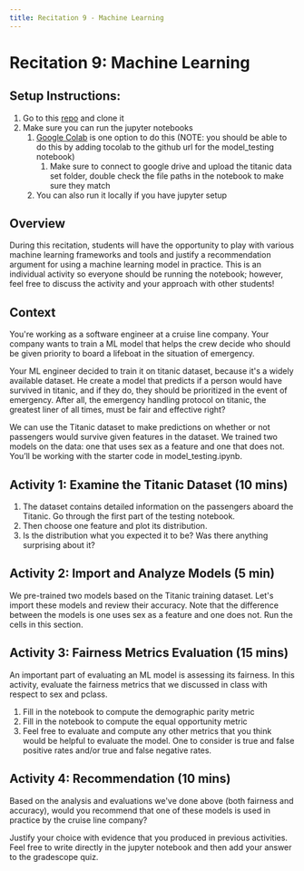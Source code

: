 ```yaml
---
title: Recitation 9 - Machine Learning
---
```



# Recitation 9:  Machine Learning


## Setup Instructions: 
1. Go to this [repo](https://github.com/CMU-313/s23-ml-recitation) and clone it 
2. Make sure you can run the jupyter notebooks 
    1. [Google Colab](https://githubtocolab.com/CMU-313/s23-ml-recitation/blob/main/model_testing.ipynb) is one option to do this (NOTE: you should be able to do this by adding tocolab to the github url for the model_testing notebook)
        1. Make sure to connect to google drive and upload the titanic data set folder, double check the file paths in the notebook to make sure they match
    2. You can also run it locally if you have jupyter setup


## Overview
During this recitation, students will have the opportunity to play with various machine learning frameworks and tools and justify a recommendation argument for using a machine learning model in practice. This is an individual activity so everyone should be running the notebook; however, feel free to discuss the activity and your approach with other students!


## Context
You're working as a software engineer at a cruise line company. Your company wants to train a ML model that helps the crew decide who should be given priority to board a lifeboat in the situation of emergency.

Your ML engineer decided to train it on titanic dataset, because it's a widely available dataset. He create a model that predicts if a person would have survived in titanic, and if they do, they should be prioritized in the event of emergency. After all, the emergency handling protocol on titanic, the greatest liner of all times, must be fair and effective right?


We can use the Titanic dataset to make predictions on whether or not passengers would survive given features in the dataset. We trained two models on the data: one that uses sex as a feature and one that does not. You’ll be working with the starter code in model_testing.ipynb.


## Activity 1: Examine the Titanic Dataset (10 mins)
1. The dataset contains detailed information on the passengers aboard the Titanic. Go through the first part of the testing notebook.
2. Then choose one feature and plot its distribution.
1. Is the distribution what you expected it to be? Was there anything surprising about it?


## Activity 2: Import and Analyze Models (5 min)
We pre-trained two models based on the Titanic training dataset. Let's import these models and review their accuracy. Note that the difference between the models is one uses sex as a feature and one does not. Run the cells in this section.

## Activity 3: Fairness Metrics Evaluation (15 mins)
An important part of evaluating an ML model is assessing its fairness. In this activity, evaluate the fairness metrics that we discussed in class with respect to sex and pclass. 
1. Fill in the notebook to compute the demographic parity metric
2. Fill in the notebook to compute the equal opportunity metric
3. Feel free to evaluate and compute any other metrics that you think would be helpful to evaluate the model. One to consider is true and false positive rates and/or true and false negative rates.


## Activity 4: Recommendation (10 mins)
Based on the analysis and evaluations we've done above (both fairness and accuracy), would you recommend that one of these models is used in practice by the cruise line company?


Justify your choice with evidence that you produced in previous activities. Feel free to write directly in the jupyter notebook and then add your answer to the gradescope quiz.
